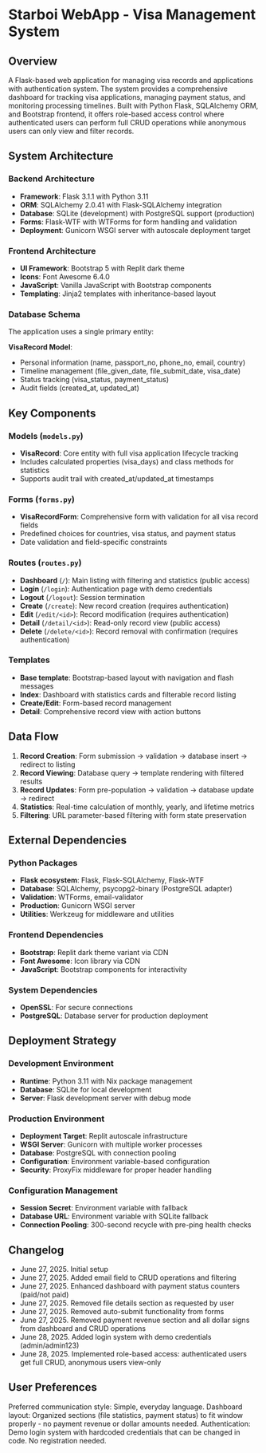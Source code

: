 # Starboi WebApp - Visa Management System

## Overview

A Flask-based web application for managing visa records and applications with authentication system. The system provides a comprehensive dashboard for tracking visa applications, managing payment status, and monitoring processing timelines. Built with Python Flask, SQLAlchemy ORM, and Bootstrap frontend, it offers role-based access control where authenticated users can perform full CRUD operations while anonymous users can only view and filter records.

## System Architecture

### Backend Architecture
- **Framework**: Flask 3.1.1 with Python 3.11
- **ORM**: SQLAlchemy 2.0.41 with Flask-SQLAlchemy integration
- **Database**: SQLite (development) with PostgreSQL support (production)
- **Forms**: Flask-WTF with WTForms for form handling and validation
- **Deployment**: Gunicorn WSGI server with autoscale deployment target

### Frontend Architecture
- **UI Framework**: Bootstrap 5 with Replit dark theme
- **Icons**: Font Awesome 6.4.0
- **JavaScript**: Vanilla JavaScript with Bootstrap components
- **Templating**: Jinja2 templates with inheritance-based layout

### Database Schema
The application uses a single primary entity:

**VisaRecord Model**:
- Personal information (name, passport_no, phone_no, email, country)
- Timeline management (file_given_date, file_submit_date, visa_date)
- Status tracking (visa_status, payment_status)
- Audit fields (created_at, updated_at)

## Key Components

### Models (`models.py`)
- **VisaRecord**: Core entity with full visa application lifecycle tracking
- Includes calculated properties (visa_days) and class methods for statistics
- Supports audit trail with created_at/updated_at timestamps

### Forms (`forms.py`)
- **VisaRecordForm**: Comprehensive form with validation for all visa record fields
- Predefined choices for countries, visa status, and payment status
- Date validation and field-specific constraints

### Routes (`routes.py`)
- **Dashboard** (`/`): Main listing with filtering and statistics (public access)
- **Login** (`/login`): Authentication page with demo credentials
- **Logout** (`/logout`): Session termination
- **Create** (`/create`): New record creation (requires authentication)
- **Edit** (`/edit/<id>`): Record modification (requires authentication)
- **Detail** (`/detail/<id>`): Read-only record view (public access)
- **Delete** (`/delete/<id>`): Record removal with confirmation (requires authentication)

### Templates
- **Base template**: Bootstrap-based layout with navigation and flash messages
- **Index**: Dashboard with statistics cards and filterable record listing
- **Create/Edit**: Form-based record management
- **Detail**: Comprehensive record view with action buttons

## Data Flow

1. **Record Creation**: Form submission → validation → database insert → redirect to listing
2. **Record Viewing**: Database query → template rendering with filtered results
3. **Record Updates**: Form pre-population → validation → database update → redirect
4. **Statistics**: Real-time calculation of monthly, yearly, and lifetime metrics
5. **Filtering**: URL parameter-based filtering with form state preservation

## External Dependencies

### Python Packages
- **Flask ecosystem**: Flask, Flask-SQLAlchemy, Flask-WTF
- **Database**: SQLAlchemy, psycopg2-binary (PostgreSQL adapter)
- **Validation**: WTForms, email-validator
- **Production**: Gunicorn WSGI server
- **Utilities**: Werkzeug for middleware and utilities

### Frontend Dependencies
- **Bootstrap**: Replit dark theme variant via CDN
- **Font Awesome**: Icon library via CDN
- **JavaScript**: Bootstrap components for interactivity

### System Dependencies
- **OpenSSL**: For secure connections
- **PostgreSQL**: Database server for production deployment

## Deployment Strategy

### Development Environment
- **Runtime**: Python 3.11 with Nix package management
- **Database**: SQLite for local development
- **Server**: Flask development server with debug mode

### Production Environment
- **Deployment Target**: Replit autoscale infrastructure
- **WSGI Server**: Gunicorn with multiple worker processes
- **Database**: PostgreSQL with connection pooling
- **Configuration**: Environment variable-based configuration
- **Security**: ProxyFix middleware for proper header handling

### Configuration Management
- **Session Secret**: Environment variable with fallback
- **Database URL**: Environment variable with SQLite fallback
- **Connection Pooling**: 300-second recycle with pre-ping health checks

## Changelog
- June 27, 2025. Initial setup
- June 27, 2025. Added email field to CRUD operations and filtering
- June 27, 2025. Enhanced dashboard with payment status counters (paid/not paid)
- June 27, 2025. Removed file details section as requested by user
- June 27, 2025. Removed auto-submit functionality from forms
- June 27, 2025. Removed payment revenue section and all dollar signs from dashboard and CRUD operations
- June 28, 2025. Added login system with demo credentials (admin/admin123)
- June 28, 2025. Implemented role-based access: authenticated users get full CRUD, anonymous users view-only

## User Preferences

Preferred communication style: Simple, everyday language.
Dashboard layout: Organized sections (file statistics, payment status) to fit window properly - no payment revenue or dollar amounts needed.
Authentication: Demo login system with hardcoded credentials that can be changed in code. No registration needed.